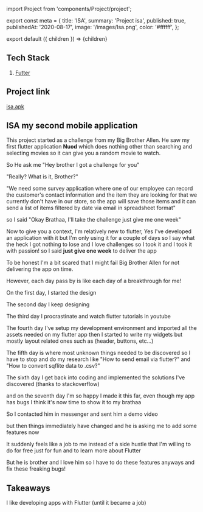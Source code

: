 import Project from 'components/Project/project';

export const meta = {
  title: 'ISA',
  summary: 'Project isa',
  published: true,
  publishedAt: '2020-08-17',
  image: '/images/Isa.png',
  color: '#ffffff',
};

export default ({ children }) => <Project meta={meta}>{children}</Project>

## Tech Stack

1. [Futter](https://nextjs.org/)

## Project link
[isa.apk](https://drive.google.com/file/d/1nEIzfyUkKh8WjHUi_LerdhXXGdpfBFpx/view)

## ISA my second mobile application
This project started as a challenge from my Big Brother Allen. He saw my first flutter
application __Nuod__ which does nothing other than searching and selecting
movies so it can give you a random movie to watch.

So He ask me "Hey brother I got a challenge for you"

"Really? What is it, Brother?"

"We need some survey application where one of our employee can record the
customer's contact information and the item they are looking for that we currently
don't have in our store, so the app will save those items and it can send a
list of items filtered by date via email in spreadsheet format"

so I said "Okay Brathaa, I'll take the challenge just give me one week"

Now to give you a context, I'm relatively new to flutter, Yes I've developed an
application with it but I'm only using it for a couple of days so I say what
the heck I got nothing to lose and I love challenges so I took it and I took it
with passion! so I said **just give one week** to deliver the app

To be honest I'm a bit scared that I might fail Big Brother Allen for not
delivering the app on time.

However, each day pass by is like each day of a breakthrough for me!

On the first day, I started the design

The second day I keep designing

The third day I procrastinate and watch flutter tutorials in youtube

The fourth day I've setup my development environment and imported all the assets
needed on my flutter app then I started to write my widgets but mostly layout
related ones such as (header, buttons, etc...)

The fifth day is where most unknown things needed to be discovered so I have to
stop and do my research like "How to send email via flutter?" and "How to
convert sqflite data to .csv?"

The sixth day I get back into coding and implemented the solutions I've discovered
(thanks to stackoverflow)

and on the seventh day I'm so happy I made it this far, even though my app has bugs
I think it's now time to show it to my brathaa

So I contacted him in messenger and sent him a demo video

but then things immediately have changed and he is asking me to add some features now

It suddenly feels like a job to me instead of a side hustle that I'm willing to
do for free just for fun and to learn more about Flutter

But he is brother and I love him so I have to do these features anyways and fix
these freaking bugs!

## Takeaways
I like developing apps with Flutter (until it became a job)
